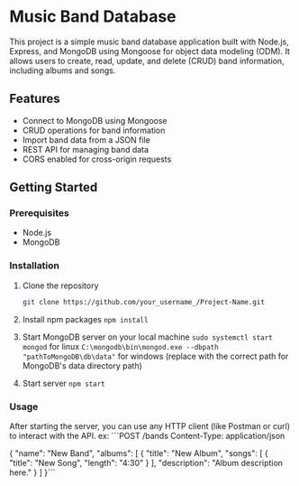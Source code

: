 # Music Band Database

This project is a simple music band database application built with Node.js, Express, and MongoDB using Mongoose for object data modeling (ODM). It allows users to create, read, update, and delete (CRUD) band information, including albums and songs.

## Features

- Connect to MongoDB using Mongoose
- CRUD operations for band information
- Import band data from a JSON file
- REST API for managing band data
- CORS enabled for cross-origin requests

## Getting Started

### Prerequisites

- Node.js
- MongoDB

### Installation

1. Clone the repository

   ```sh
   git clone https://github.com/your_username_/Project-Name.git
   ```

2. Install npm packages
   `npm install`

3. Start MongoDB server on your local machine
   `sudo systemctl start mongod` for linux
   `C:\mongodb\bin\mongod.exe --dbpath "pathToMongoDB\db\data"` for windows (replace with the correct path for MongoDB's data directory path)

4. Start server
   `npm start`

### Usage

After starting the server, you can use any HTTP client (like Postman or curl) to interact with the API.
ex: ```POST /bands
Content-Type: application/json

{
"name": "New Band",
"albums": [
{
"title": "New Album",
"songs": [
{
"title": "New Song",
"length": "4:30"
}
],
"description": "Album description here."
}
]
}```

